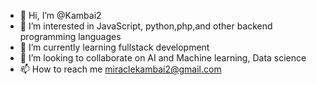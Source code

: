 - 👋 Hi, I’m @Kambai2
- 👀 I’m interested in JavaScript, python,php,and other backend programming languages
- 🌱 I’m currently learning fullstack development 
- 💞️ I’m looking to collaborate on AI and Machine learning, Data science 
- 📫 How to reach me miraclekambai2@gmail.com
<!---
Kambai2/Kambai2 is a ✨ special ✨ repository because its `README.md` (this file) appears on your GitHub profile.an 
You can click the Preview link to take a look at your changes.
--->
